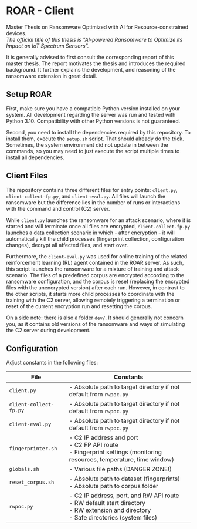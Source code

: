 # ROAR - Client
Master Thesis on Ransomware Optimized with AI for Resource-constrained devices.\
_The official title of this thesis is "AI-powered Ransomware to Optimize its Impact on IoT Spectrum Sensors"._

It is generally advised to first consult the corresponding report of this master thesis.
The report motivates the thesis and introduces the required background.
It further explains the development, and reasoning of the ransomware extension in great detail.





## Setup ROAR
First, make sure you have a compatible Python version installed on your system.
All development regarding the server was run and tested with Python 3.10.
Compatibility with other Python versions is not guaranteed.

Second, you need to install the dependencies required by this repository.
To install them, execute the `setup.sh` script.
That should already do the trick.
Sometimes, the system environment did not update in between the commands, so you may need to just execute the script multiple times to install all dependencies.





## Client Files
The repository contains three different files for entry points: `client.py`, `client-collect-fp.py`, and `client-eval.py`.
All files will launch the ransomware but the difference lies in the number of runs or interactions with the command and control (C2) server.

While `client.py` launches the ransomware for an attack scenario, where it is started and will terminate once all files are encrypted,
`client-collect-fp.py` launches a data collection scenario in which - after encryption - it will automatically kill the child processes (fingerprint collection, configuration changes), decrypt all affected files, and start over.

Furthermore, the `client-eval.py` was used for online training of the related reinforcement learning (RL) agent contained in the ROAR server.
As such, this script launches the ransomware for a mixture of training and attack scenario.
The files of a predefined corpus are encrypted according to the ransomware configuration, and the corpus is reset (replacing the encrypted files with the unencrypted version) after each run.
However, in contrast to the other scripts, it starts more child processes to coordinate with the training with the C2 server, allowing remotely triggering a termination or reset of the current encryption run and resetting the corpus.

On a side note: there is also a folder `dev/`.
It should generally not concern you, as it contains old versions of the ransomware and ways of simulating the C2 server during development.





## Configuration
Adjust constants in the following files:

| File                   | Constants                                                                                                                                    |
|------------------------|----------------------------------------------------------------------------------------------------------------------------------------------|
| `client.py`            | - Absolute path to target directory if not default from `rwpoc.py`                                                                           |
| `client-collect-fp.py` | - Absolute path to target directory if not default from `rwpoc.py`                                                                           |
| `client-eval.py`       | - Absolute path to target directory if not default from `rwpoc.py`                                                                           |
| `fingerprinter.sh`     | - C2 IP address and port<br>- C2 FP API route<br>- Fingerprint settings (monitoring resources, temperature, time window)                     |
| `globals.sh`           | - Various file paths (DANGER ZONE!)                                                                                                          |
| `reset_corpus.sh`      | - Absolute path to dataset (fingerprints)<br>- Absolute path to corpus folder                                                                |
| `rwpoc.py`             | - C2 IP address, port, and RW API route<br>- RW default start directory<br>- RW extension and directory<br>- Safe directories (system files) |

